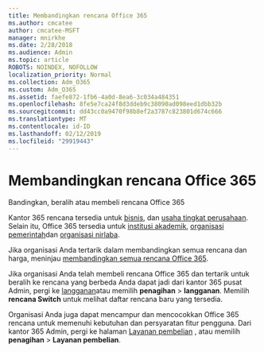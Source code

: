```yaml
---
title: Membandingkan rencana Office 365
ms.author: cmcatee
author: cmcatee-MSFT
manager: mnirkhe
ms.date: 2/28/2018
ms.audience: Admin
ms.topic: article
ROBOTS: NOINDEX, NOFOLLOW
localization_priority: Normal
ms.collection: Adm_O365
ms.custom: Adm_O365
ms.assetid: faefe872-1fb6-4a0d-8ea6-3c034a484351
ms.openlocfilehash: 8fe5e7ca24f8d3ddeb9c38090ad098eed1dbb32b
ms.sourcegitcommit: dd43cc0a9470f98b8ef2a3787c823801d674c666
ms.translationtype: MT
ms.contentlocale: id-ID
ms.lasthandoff: 02/12/2019
ms.locfileid: "29919443"
---
```

# <a name="compare-office-365-plans"></a>Membandingkan rencana Office 365

Bandingkan, beralih atau membeli rencana Office 365
  
Kantor 365 rencana tersedia untuk [bisnis](https://products.office.com/compare-all-microsoft-office-products?tab=2), dan [usaha tingkat perusahaan](https://products.office.com/business/compare-more-office-365-for-business-plans). Selain itu, Office 365 tersedia untuk [institusi akademik](https://products.office.com/academic/compare-office-365-education-plans), [organisasi pemerintah](https://products.office.com/government/compare-office-365-government-plans)dan [organisasi nirlaba](https://products.office.com/nonprofit/office-365-nonprofit-plans-and-pricing?tab=1).
  
Jika organisasi Anda tertarik dalam membandingkan semua rencana dan harga, meninjau [membandingkan semua rencana Office 365](https://products.office.com/business/compare-more-office-365-for-business-plans).
  
Jika organisasi Anda telah membeli rencana Office 365 dan tertarik untuk beralih ke rencana yang berbeda Anda dapat jadi dari kantor 365 pusat Admin, pergi ke [langganan](https://go.microsoft.com/fwlink/p/?linkid=842054)atau memilih **penagihan** \> **langganan**. Memilih **rencana Switch** untuk melihat daftar rencana baru yang tersedia. 
  
Organisasi Anda juga dapat mencampur dan mencocokkan Office 365 rencana untuk memenuhi kebutuhan dan persyaratan fitur pengguna. Dari kantor 365 Admin, pergi ke halaman [Layanan pembelian](https://go.microsoft.com/fwlink/p/?linkid=868433) , atau memilih **penagihan** \> **Layanan pembelian**.
  

